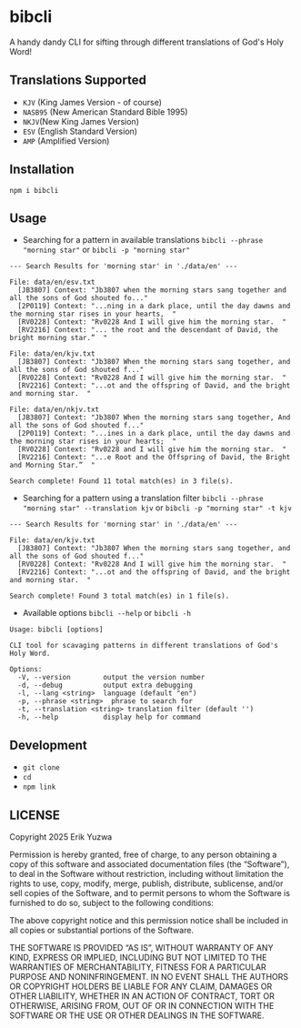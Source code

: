 # bibcli

A handy dandy CLI for sifting through different translations of God's Holy Word!

## Translations Supported

- `KJV` (King James Version - of course)
- `NASB95` (New American Standard Bible 1995)
- `NKJV`(New King James Version)
- `ESV` (English Standard Version)
- `AMP` (Amplified Version)

## Installation

`npm i bibcli`

## Usage

- Searching for a pattern in available translations
`bibcli --phrase "morning star"` or `bibcli -p "morning star"`
```
--- Search Results for 'morning star' in './data/en' ---

File: data/en/esv.txt
  [JB3807] Context: "Jb3807 when the morning stars sang together and all the sons of God shouted fo..."
  [2P0119] Context: "...ning in a dark place, until the day dawns and the morning star rises in your hearts,  "
  [RV0228] Context: "Rv0228 And I will give him the morning star.  "
  [RV2216] Context: "... the root and the descendant of David, the bright morning star.”  "

File: data/en/kjv.txt
  [JB3807] Context: "Jb3807 When the morning stars sang together, and all the sons of God shouted f..."
  [RV0228] Context: "Rv0228 And I will give him the morning star.  "
  [RV2216] Context: "...ot and the offspring of David, and the bright and morning star.  "

File: data/en/nkjv.txt
  [JB3807] Context: "Jb3807 When the morning stars sang together, And all the sons of God shouted f..."
  [2P0119] Context: "...ines in a dark place, until the day dawns and the morning star rises in your hearts;  "
  [RV0228] Context: "Rv0228 and I will give him the morning star.  "
  [RV2216] Context: "...e Root and the Offspring of David, the Bright and Morning Star.”  "

Search complete! Found 11 total match(es) in 3 file(s).
```

- Searching for a pattern using a translation filter
  `bibcli --phrase "morning star" --translation kjv` or `bibcli -p "morning star" -t kjv`
```
--- Search Results for 'morning star' in './data/en' ---

File: data/en/kjv.txt
  [JB3807] Context: "Jb3807 When the morning stars sang together, and all the sons of God shouted f..."
  [RV0228] Context: "Rv0228 And I will give him the morning star.  "
  [RV2216] Context: "...ot and the offspring of David, and the bright and morning star.  "

Search complete! Found 3 total match(es) in 1 file(s).
```


- Available options
`bibcli --help` or `bibcli -h`
```
Usage: bibcli [options]

CLI tool for scavaging patterns in different translations of God's Holy Word.

Options:
  -V, --version        output the version number
  -d, --debug          output extra debugging
  -l, --lang <string>  language (default "en")
  -p, --phrase <string>  phrase to search for
  -t, --translation <string> translation filter (default '')
  -h, --help           display help for command
```



## Development

- `git clone `
- `cd `
- `npm link`

## LICENSE

Copyright 2025 Erik Yuzwa

Permission is hereby granted, free of charge, to any person obtaining a copy of this software and
associated documentation files (the “Software”), to deal in the Software without restriction,
including without limitation the rights to use, copy, modify, merge, publish, distribute,
sublicense, and/or sell copies of the Software, and to permit persons to whom the Software is
furnished to do so, subject to the following conditions:

The above copyright notice and this permission notice shall be included in all copies or
substantial portions of the Software.

THE SOFTWARE IS PROVIDED “AS IS”, WITHOUT WARRANTY OF ANY KIND, EXPRESS OR IMPLIED, INCLUDING BUT
NOT LIMITED TO THE WARRANTIES OF MERCHANTABILITY, FITNESS FOR A PARTICULAR PURPOSE AND
NONINFRINGEMENT. IN NO EVENT SHALL THE AUTHORS OR COPYRIGHT HOLDERS BE LIABLE FOR ANY CLAIM,
DAMAGES OR OTHER LIABILITY, WHETHER IN AN ACTION OF CONTRACT, TORT OR OTHERWISE, ARISING FROM, OUT
OF OR IN CONNECTION WITH THE SOFTWARE OR THE USE OR OTHER DEALINGS IN THE SOFTWARE.
